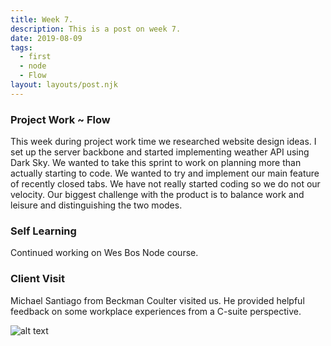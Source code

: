 ```yaml
---
title: Week 7.
description: This is a post on week 7.
date: 2019-08-09
tags:
  - first
  - node
  - Flow
layout: layouts/post.njk
---
```

### Project Work ~ Flow
This week during project work time we researched website design ideas. I set up the server backbone and started implementing weather API using Dark Sky. We wanted to take this sprint to work on planning more than actually starting to code. We wanted to try and implement our main feature of recently closed tabs. We have not really started coding so we do not our velocity. Our biggest challenge with the product is to balance work and leisure and distinguishing the two modes.

### Self Learning
Continued working on Wes Bos Node course. 

### Client Visit
Michael Santiago from Beckman Coulter visited us. He provided helpful feedback on some workplace experiences from a C-suite perspective. 

![alt text](https://i.imgur.com/nQkdZBN.jpg "Michael Santiago")


